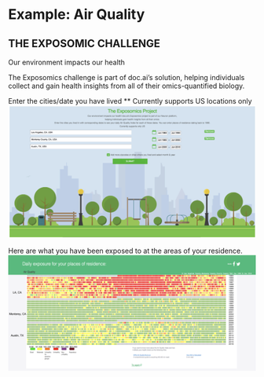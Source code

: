# Example: Air Quality

## THE EXPOSOMIC CHALLENGE
Our environment impacts our health

The Exposomics challenge is part of doc.ai’s solution, helping individuals
collect and gain health insights from all of their omics-quantified biology.

Enter the cities/date you have lived
** Currently supports US locations only
![Landing page](asset/exposomics_input.png)


Here are what you have been exposed to at the areas of your residence.
![Landing page](asset/exposomics_results.png)
